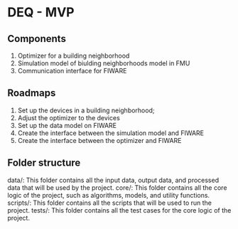 # DEQ - MVP

## Components
1. Optimizer for a building neighborhood
2. Simulation model of biulding neighborhoods model in FMU
3. Communication interface for FIWARE

## Roadmaps
1. Set up the devices in a building neighborhood;
2. Adjust the optimizer to the devices
3. Set up the data model on FIWARE
4. Create the interface between the simulation model and FIWARE
5. Create the interface between the optimizer and FIWARE

## Folder structure
data/: This folder contains all the input data, output data, and processed data that will be used by the project.
core/: This folder contains all the core logic of the project, such as algorithms, models, and utility functions.
scripts/: This folder contains all the scripts that will be used to run the project.
tests/: This folder contains all the test cases for the core logic of the project.